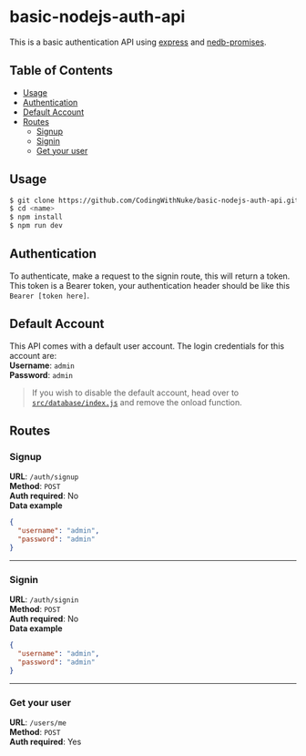 # basic-nodejs-auth-api
This is a basic authentication API using [express](https://github.com/expressjs/express) and [nedb-promises](https://github.com/bajankristof/nedb-promises).

## Table of Contents
  - [Usage](#usage)
  - [Authentication](#authentication)
  - [Default Account](#default-account)
  - [Routes](#routes)
    - [Signup](#signup)
    - [Signin](#signin)
    - [Get your user](#get-your-user)

## Usage
```bash
$ git clone https://github.com/CodingWithNuke/basic-nodejs-auth-api.git <name>
$ cd <name>
$ npm install
$ npm run dev
```

## Authentication
To authenticate, make a request to the signin route, this will return a token. This token is a Bearer token, your authentication header should be like this `Bearer [token here]`.

## Default Account
This API comes with a default user account. The login credentials for this account are:  
**Username**: `admin`  
**Password**: `admin`  

> If you wish to disable the default account, head over to [`src/database/index.js`](src/database/index.js) and remove the onload function.

## Routes

### Signup
**URL**: `/auth/signup`  
**Method**: `POST`  
**Auth required**: No  
**Data example**  
```json
{
  "username": "admin",
  "password": "admin"
}
```
---
### Signin
**URL**: `/auth/signin`  
**Method**: `POST`  
**Auth required**: No  
**Data example**  
```json
{
  "username": "admin",
  "password": "admin"
}
```
---
### Get your user
**URL**: `/users/me`  
**Method**: `POST`  
**Auth required**: Yes  